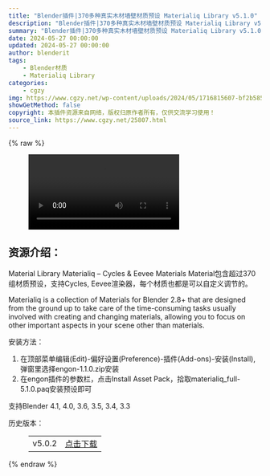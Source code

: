 ```yaml
---
title: "Blender插件|370多种真实木材墙壁材质预设 Materialiq Library v5.1.0"
description: "Blender插件|370多种真实木材墙壁材质预设 Materialiq Library v5.1.0"
summary: "Blender插件|370多种真实木材墙壁材质预设 Materialiq Library v5.1.0"
date: 2024-05-27 00:00:00
updated: 2024-05-27 00:00:00
author: blenderit
tags: 
    - Blender材质
    - Materialiq Library
categories:
    - cgzy
img: https://www.cgzy.net/wp-content/uploads/2024/05/1716815607-bf2b585aaeb7a04.webp
showGetMethod: false
copyright: 本插件资源来自网络，版权归原作者所有，仅供交流学习使用！
source_link: https://www.cgzy.net/25807.html
---
```


{% raw %}
<figure class="wp-block-video aligncenter"><video controls src="https://cloud.video.taobao.com/play/u/717183932/p/1/e/6/t/1/394820844045.mp4"></video></figure><div class="wp-block-pandastudio-title"><div class="title_style_01"><h2 id="h2-0">资源介绍：</h2></div></div><p class="is-style-text-indent-2em">Material Library Materialiq – Cycles &amp; Eevee Materials Material包含超过370组材质预设，支持Cycles, Eevee渲染器，每个材质也都是可以自定义调节的。</p><p>Materialiq is a collection of Materials for Blender 2.8+ that are designed from the ground up to take care of the time-consuming tasks usually involved with creating and changing materials, allowing you to focus on other important aspects in your scene other than materials.</p><div class="wp-block-pandastudio-title"><div class="title_style_01"><p>安装方法：</p></div></div><ol>
<li>在顶部菜单编辑(Edit)-偏好设置(Preference)-插件(Add-ons)-安装(Install),弹窗里选择engon-1.1.0.zip安装</li>



<li>在engon插件的参数栏，点击Install Asset Pack，拾取materialiq_full-5.1.0.paq安装预设即可</li>
</ol><div class="wp-block-pandastudio-tips"><div class="tip success "><p>支持Blender 4.1, 4.0, 3.6, 3.5, 3.4, 3.3</p>
</div></div><div class="wp-block-pandastudio-title"><div class="title_style_01"><p>历史版本：</p></div></div><figure class="wp-block-table has-medium-font-size"><table><tbody><tr><td>v5.0.2</td><td><a href="https://www.cgzy.net/go?_=c2937d73c0aHR0cHM6Ly9wYW4ucXVhcmsuY24vcy9mYmM2MGMwMWE1ZDI%3D" target="_blank">点击下载</a></td></tr></tbody></table></figure>
<div style="display: none">cgzy</div>
{% endraw %}